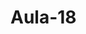# Aula-18
<!DOCTYPE html>
<html lang="pt-br">
<head>
    <meta charset="UTF-8">
    <meta http-equiv="X-UA-Compatible" content="IE=edge">
    <meta name="viewport" content="width=device-width, initial-scale=1.0">
    <title>Document</title>
    <script type="text/javascript">
        function verifica() {
            if (document.forms[0].email.value.length == 0) {
                alert('Por favor, informe o seu EMAIL.');
                //document.frmEnvia.email.focus();
                return false;
            }

        }

        function checarEmail() {
            if (document.forms[0].email.value == ""
                || document.forms[0].email.value.indexOf('@') == -1
                || document.forms[0].email.value.indexOf('.') == -1) {
                alert("Por favor, informe um E-MAIL válido!");
                return false;
            }
        }

        verifica()
        checarEmail()
    </script>
</head>

<body>
    <form method="post" action="" onSubmit="return ( verifica() )" name="frmEnvia">
        <label for="email">E-mail: </label>
        <input name="email" type="text" class="input" id="email" onblur="checarEmail();" />
        <input name="submit" type="submit" value=" ENVIAR " />
    </form>
</body>

</html>

Parte 2

<!DOCTYPE html>
<html lang="en">

<head>
    <meta charset="UTF-8">
    <meta http-equiv="X-UA-Compatible" content="IE=edge">
    <meta name="viewport" content="width=device-width, initial-scale=1.0">
    <title>Document</title>
    <script>
        var notas = [[], []]
        var nome = ""
        var bm = 0

        for (var i = 0; i <= 2; i++) {
            nome = notas[[i][0]] = prompt("Digite o nome do aluno: ")
            for (var y = 0; y <= 2; y++) {
                bm = notas[[0][y]] = Number(prompt("Digite a nota do aluno: "))
            }
            document.write(`Nome: ${nome} - Notas: ${bm}`)
            document.write("<br>")
        }


    </script>
</head>

<body>

</body>

</html>
